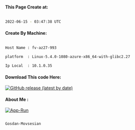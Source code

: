 
   
#### This Page Create at:

```bash

2022-06-15 - 03:47:38 UTC

```

#### Create By Machine:

```bash

Host Name : fv-az27-993

platform  : Linux-5.4.0-1080-azure-x86_64-with-glibc2.27

Ip Local  : 10.1.0.35

```
#### Download This code Here:

[![GitHub release (latest by date)](https://img.shields.io/github/v/release/Gosdan-Movsesian/Gosdan?style=for-the-badge&label=Download)](https://github.com/Gosdan-Movsesian/Gosdan/releases) 

</p> 

#### About Me :

[![App-Run](https://github.com/Gosdan-Movsesian/Gosdan/actions/workflows/App-Run.yml/badge.svg)](https://github.com/Gosdan-Movsesian/Gosdan/actions/workflows/App-Run.yml)

```bash

Gosdan-Movsesian

```

